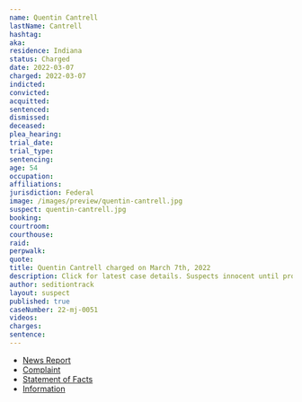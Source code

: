 ```yaml
---
name: Quentin Cantrell
lastName: Cantrell
hashtag:
aka:
residence: Indiana
status: Charged
date: 2022-03-07
charged: 2022-03-07
indicted:
convicted:
acquitted:
sentenced:
dismissed:
deceased:
plea_hearing:
trial_date:
trial_type:
sentencing:
age: 54
occupation:
affiliations:
jurisdiction: Federal
image: /images/preview/quentin-cantrell.jpg
suspect: quentin-cantrell.jpg
booking:
courtroom:
courthouse:
raid:
perpwalk:
quote:
title: Quentin Cantrell charged on March 7th, 2022
description: Click for latest case details. Suspects innocent until proven guilty.
author: seditiontrack
layout: suspect
published: true
caseNumber: 22-mj-0051
videos:
charges:
sentence:
---
```

- [News Report](https://www.msn.com/en-us/news/crime/3-indianapolis-area-men-arrested-in-connection-with-us-capitol-riot/ar-AAUTEA7)
- [Complaint](https://www.justice.gov/usao-dc/case-multi-defendant/file/1481961/download)
- [Statement of Facts](https://www.justice.gov/usao-dc/case-multi-defendant/file/1481966/download)
- [Information](https://extremism.gwu.edu/sites/g/files/zaxdzs2191/f/Eric%20Quentin%20and%20Jared%20Cantrell%20Information.pdf)
